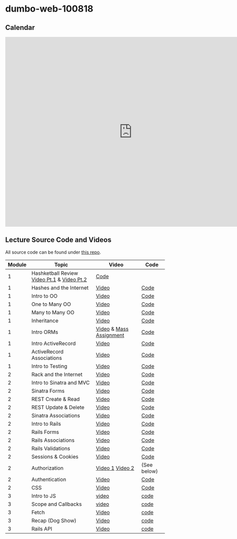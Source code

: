 # dumbo-web-100818

## Calendar
<iframe src="https://calendar.google.com/calendar/b/1/embed?showTitle=0&amp;showPrint=0&amp;mode=WEEK&amp;height=600&amp;wkst=1&amp;bgcolor=%23FFFFFF&amp;src=flatironschool.com_beat8cpem9pjlrdtck98mm7aqo%40group.calendar.google.com&amp;color=%230D7813&amp;src=flatironschool.com_nqpcnhgubqc728ljj695q4hks8%40group.calendar.google.com&amp;color=%23691426&amp;ctz=America%2FNew_York" style="border-width:0" width="800" height="600" frameborder="0" scrolling="no"></iframe>

## Lecture Source Code and Videos

All source code can be found under [this repo](https://github.com/learn-co-students/dumbo-web-100818).

| **Module** | **Topic**                 | **Video**                         | **Code**                         |
| ---------- | ------------------------- | --------------------------------  | ----------------------------     |
| 1  | Hashketball Review [Video Pt.1][hashketball-video-1] & [Video Pt.2][hashketball-video-2] | [Code][hashketball-code]   |
| 1  | Hashes and the Internet    | [Video][hashes-and-the-internet-video]  | [Code][hashes-and-the-internet-code]   |
| 1  | Intro to OO        | [Video][intro-oo-video]      | [Code][intro-oo-code]         |
| 1  | One to Many OO     | [Video][one-to-many-video]   | [Code][one-to-many-code]      |
| 1  | Many to Many OO    | [Video][many-to-many-video]  | [Code][many-to-many-code]     |
| 1  | Inheritance        | [Video][inheritance-video]   | [Code][inheritance-code]      |
| 1  | Intro ORMs      | [Video][intro-orm-video] & [Mass Assignment][mass-assignment-video]   | [Code][intro-orm-code]   |
| 1  | Intro ActiveRecord        | [Video][intro-active-record-video]   | [Code][intro-active-record-code]      |
| 1  | ActiveRecord Associations | [Video][active-record-associations-video] | [Code][active-record-associations-code]      |
| 1  | Intro to Testing | [Video][intro-testing-video]  |  [Code][intro-testing-code] |
| 2  | Rack and the Internet | [Video][intro-internet-video]  |  [Code][intro-internet-code]  |
| 2  | Intro to Sinatra and MVC | [Video][intro-sinatra-video]  |  [Code][intro-sinatra-code]  |
| 2  | Sinatra Forms | [Video][sinatra-forms-video]  |  [Code][sinatra-forms-code]  |
| 2  | REST Create & Read | [Video][rest-create-read-video]  |  [Code][rest-create-read-code]  |
| 2  | REST Update & Delete | [Video][rest-update-delete-video] | [Code][rest-update-delete-code] |
| 2  | Sinatra Associations | [Video][sinatra-associations-video] | [Code][sinatra-associations-code] |
| 2  | Intro to Rails | [Video][intro-rails-video] | [Code][intro-rails-code] |
| 2  | Rails Forms | [Video][rails-forms-video] | [Code][rails-forms-code] |
| 2  | Rails Associations | [Video][rails-associations-video] | [Code][rails-associations-code] |
| 2  | Rails Validations | [Video][rails-validations-video] | [Code][rails-validations-code] |
| 2  | Sessions & Cookies | [Video][sessions-cookies-video] | [Code][sessions-cookies-code] |
| 2  | Authorization | [Video 1][auth-1-video] [Video 2][auth-2-video]  | (See below) |
| 2  | Authentication | [Video][auth-3-video] | [Code][auth-code] |
| 2  | CSS | [Video][css-video] | [Code][css-code] |
| 3  | Intro to JS   | [video][intro-js-video]  | [code][intro-js-code]  |
| 3  | Scope and Callbacks   | [video][scope-cb-video]  | [code][scope-cb-code]  |
| 3  | Fetch | [Video][fetch-video] | [code][fetch-code] |
| 3  | Recap (Dog Show)  | [Video][dog-show-video]  | [code][dog-show-code]   |
| 3  | Rails API         | [Video][rails-api-video]  | [code][rails-api-code] |


[hashketball-video-1]: https://www.youtube.com/watch?v=OJmf-iDCeCo
[hashketball-video-2]: https://youtu.be/4Cle7PUzoxA
[hashketball-code]: https://github.com/learn-co-students/dumbo-web-100818/tree/master/01-hashketball-review

[hashes-and-the-internet-video]: https://youtu.be/aA6NhxV932w
[hashes-and-the-internet-code]: https://github.com/learn-co-students/dumbo-web-100818/tree/master/02-hashes-and-the-internet

[intro-oo-video]: https://youtu.be/ptQlSRAWsWM
[intro-oo-code]: https://github.com/learn-co-students/dumbo-web-100818/tree/master/03-intro-oo

[one-to-many-video]: https://youtu.be/KJwiqHBKzO8
[one-to-many-code]: https://github.com/learn-co-students/dumbo-web-100818/tree/master/04-one-to-many

[many-to-many-video]: https://youtu.be/lwOGHuosov8
[many-to-many-code]: https://github.com/learn-co-students/dumbo-web-100818/tree/master/04-many-many

[inheritance-video]: https://youtu.be/nC2TJaFY4c8
[inheritance-code]: https://github.com/learn-co-students/dumbo-web-100818/tree/master/05-inheritance

[intro-orm-video]: https://youtu.be/AQHH3Jo9b8w
[mass-assignment-video]: https://youtu.be/Hr1-rpWFKP8
[intro-orm-code]: https://github.com/learn-co-students/dumbo-web-100818/tree/master/07-intro-orms

[intro-active-record-video]: https://youtu.be/jLexrNI76QY
[intro-active-record-code]: https://github.com/learn-co-students/dumbo-web-100818/tree/master/09-active-record-associations


[active-record-associations-video]: https://youtu.be/-GvTMp6oJ9M
[active-record-associations-code]: https://github.com/learn-co-students/dumbo-web-100818/tree/master/08-active-record-intro

[intro-testing-video]: https://youtu.be/wCobG04N_sc
[intro-testing-code]: https://github.com/learn-co-students/dumbo-web-100818/tree/master/10-intro-testing

[intro-internet-video]: https://www.youtube.com/watch?v=GfVORUwbbJk
[intro-internet-code]: https://github.com/learn-co-students/dumbo-web-100818/tree/master/11-internet-intro

[intro-sinatra-video]: https://www.youtube.com/watch?v=ghrlfORzedM
[intro-sinatra-code]: https://github.com/learn-co-students/dumbo-web-100818/tree/master/12-sinatra-mvc-intro

[sinatra-forms-video]: https://youtu.be/Ct6eh8Q3WAg
[sinatra-forms-code]: https://github.com/learn-co-students/dumbo-web-100818/tree/master/13-sinatra-forms

[rest-create-read-video]: https://youtu.be/UXoIuPf974E
[rest-create-read-code]: https://github.com/learn-co-students/dumbo-web-100818/tree/master/14-create-read

[rest-update-delete-video]: https://youtu.be/YRql3rvUE2E
[rest-update-delete-code]: https://github.com/learn-co-students/dumbo-web-100818/tree/master/15-update-delete

[sinatra-associations-video]: https://youtu.be/6bgjl5U8VfI
[sinatra-associations-code]: https://github.com/learn-co-students/dumbo-web-100818/tree/master/16-sinatra-associations

[intro-rails-video]: https://youtu.be/rapnqi0dlps
[intro-rails-code]: https://github.com/learn-co-students/dumbo-web-100818/tree/master/17-intro-to-rails

[rails-forms-video]: https://youtu.be/nyUJhc9qmfk
[rails-forms-code]: https://github.com/learn-co-students/dumbo-web-100818/tree/master/18-rails-forms-crud

[rails-associations-video]: https://youtu.be/nnRh__86ILU
[rails-associations-code]: https://github.com/learn-co-students/dumbo-web-100818/tree/master/19-rails-associations

[rails-validations-video]: https://www.youtube.com/watch?v=P85zvdPhtVU
[rails-validations-code]: https://github.com/learn-co-students/dumbo-web-100818/tree/master/20-rails-validations

[sessions-cookies-video]: https://youtu.be/kxKXyJ4-tmc
[sessions-cookies-code]: https://github.com/learn-co-students/dumbo-web-100818/tree/master/21-sessions-cookies

[auth-1-video]: https://youtu.be/6imjQ2X_qfs
[auth-2-video]: https://youtu.be/SYaydiw-JTA
[auth-3-video]: https://youtu.be/A2OnRpy9PBQ

[auth-code]: https://github.com/learn-co-students/dumbo-web-100818/tree/master/22-auth

[css-video]: https://youtu.be/JQ42jFHupcw
[css-code]: https://github.com/learn-co-students/dumbo-web-100818/tree/master/23-css


[intro-js-video]: https://youtu.be/HxeC4sUUmAI
[intro-js-code]: https://github.com/learn-co-students/dumbo-web-100818/tree/master/24_intro_js
[scope-cb-video]: https://youtu.be/xA3ptxe_dNw
[scope-cb-code]: https://github.com/learn-co-students/dumbo-web-100818/tree/master/25_scopes

[fetch-video]: https://youtu.be/kGeEXP8xPGI
[fetch-code]: https://github.com/learn-co-students/dumbo-web-100818

[dog-show-code]: https://github.com/learn-co-students/dumbo-web-100818/tree/master/27-recap
[dog-show-video]: https://youtu.be/ZxFxbqLDWZ8

[rails-api-video]: https://youtu.be/ni2yHP9smPA
[rails-api-code]: https://github.com/learn-co-students/dumbo-web-100818/tree/master/30-rails-api
